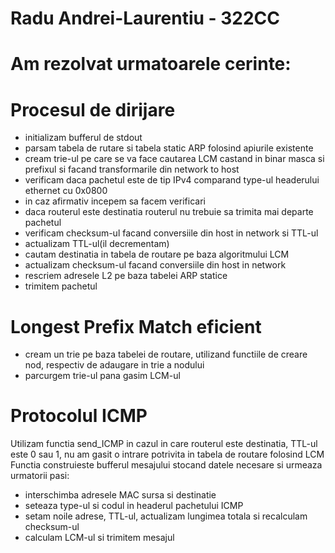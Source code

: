 # Radu Andrei-Laurentiu - 322CC

# Am rezolvat urmatoarele cerinte:

# Procesul de dirijare
- initializam bufferul de stdout
- parsam tabela de rutare si tabela static ARP folosind apiurile existente
- cream trie-ul pe care se va face cautarea LCM castand in binar masca si prefixul si facand transformarile din network to host
- verificam daca pachetul este de tip IPv4 comparand type-ul headerului ethernet cu 0x0800
- in caz afirmativ incepem sa facem verificari
- daca routerul este destinatia routerul nu trebuie sa trimita mai departe pachetul
- verificam checksum-ul facand conversiile din host in network si TTL-ul
- actualizam TTL-ul(il decrementam)
- cautam destinatia in tabela de routare pe baza algoritmului LCM
- actualizam checksum-ul facand conversiile din host in network 
- rescriem adresele L2 pe baza tabelei ARP statice
- trimitem pachetul

# Longest Prefix Match eficient
- cream un trie pe baza tabelei de routare, utilizand functiile de creare nod, respectiv de adaugare in trie a nodului 
- parcurgem trie-ul pana gasim LCM-ul

# Protocolul ICMP 
Utilizam functia send_ICMP in cazul in care routerul este destinatia, TTL-ul este 0 sau 1, nu am gasit o intrare potrivita in tabela de routare folosind LCM
Functia construieste bufferul mesajului stocand datele necesare si urmeaza urmatorii pasi:
- interschimba adresele MAC sursa si destinatie
- seteaza type-ul si codul in headerul pachetului ICMP
- setam noile adrese, TTL-ul, actualizam lungimea totala si recalculam checksum-ul
- calculam LCM-ul si trimitem mesajul

